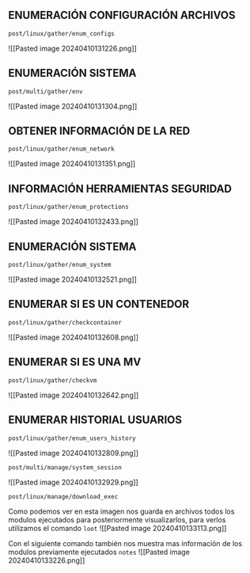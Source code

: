 ## ENUMERACIÓN CONFIGURACIÓN ARCHIVOS
```
post/linux/gather/enum_configs
```
![[Pasted image 20240410131226.png]]
## ENUMERACIÓN SISTEMA
```
post/multi/gather/env
```
![[Pasted image 20240410131304.png]]
## OBTENER INFORMACIÓN DE LA RED
```
post/linux/gather/enum_network
```
![[Pasted image 20240410131351.png]]

## INFORMACIÓN HERRAMIENTAS SEGURIDAD
```
post/linux/gather/enum_protections
```
![[Pasted image 20240410132433.png]]

## ENUMERACIÓN SISTEMA
```
post/linux/gather/enum_system
```
![[Pasted image 20240410132521.png]]

## ENUMERAR SI ES UN CONTENEDOR
```
post/linux/gather/checkcontainer
```
![[Pasted image 20240410132608.png]]

## ENUMERAR SI ES UNA MV
```
post/linux/gather/checkvm
```
![[Pasted image 20240410132642.png]]

## ENUMERAR HISTORIAL USUARIOS
```
post/linux/gather/enum_users_history
```
![[Pasted image 20240410132809.png]]


```
post/multi/manage/system_session
```
![[Pasted image 20240410132929.png]]


```
post/linux/manage/download_exec
```


Como podemos ver en esta imagen nos guarda en archivos todos los modulos ejecutados para posteriormente visualizarlos, para verlos utilizamos el comando `loot`
![[Pasted image 20240410133113.png]]

Con el siguiente comando también nos muestra mas información de los modulos previamente ejecutados
`notes`
![[Pasted image 20240410133226.png]]